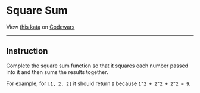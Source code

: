 # Square Sum

View [this kata](https://www.codewars.com/kata/515e271a311df0350d00000f/) on [Codewars](https://www.codewars.com)

---

## Instruction
Complete the square sum function so that it squares each number passed into it and then sums the results together.

For example, for `[1, 2, 2]` it should return `9` because `1^2 + 2^2 + 2^2 = 9`.
